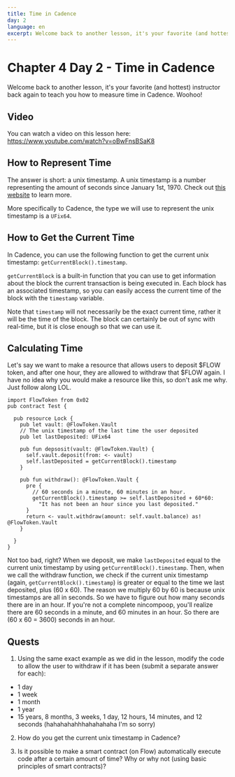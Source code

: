 ```yaml
---
title: Time in Cadence
day: 2
language: en
excerpt: Welcome back to another lesson, it's your favorite (and hottest) instructor back again to teach you how to measure time in Cadence. Woohoo!
---
```


# Chapter 4 Day 2 - Time in Cadence

Welcome back to another lesson, it's your favorite (and hottest) instructor back again to teach you how to measure time in Cadence. Woohoo!

## Video

You can watch a video on this lesson here: https://www.youtube.com/watch?v=oBwFnsBSaK8

## How to Represent Time

The answer is short: a unix timestamp. A unix timestamp is a number representing the amount of seconds since January 1st, 1970. Check out <a href="https://www.unixtimestamp.com/">this website</a> to learn more.

More specifically to Cadence, the type we will use to represent the unix timestamp is a `UFix64`.

## How to Get the Current Time

In Cadence, you can use the following function to get the current unix timestamp: `getCurrentBlock().timestamp`.

`getCurrentBlock` is a built-in function that you can use to get information about the block the current transaction is being executed in. Each block has an associated timestamp, so you can easily access the current time of the block with the `timestamp` variable.

Note that `timestamp` will not necessarily be the exact current time, rather it will be the time of the block. The block can certainly be out of sync with real-time, but it is close enough so that we can use it.

## Calculating Time

Let's say we want to make a resource that allows users to deposit $FLOW token, and after one hour, they are allowed to withdraw that $FLOW again. I have no idea why you would make a resource like this, so don't ask me why. Just follow along LOL.

```cadence
import FlowToken from 0x02
pub contract Test {

  pub resource Lock {
    pub let vault: @FlowToken.Vault
    // The unix timestamp of the last time the user deposited
    pub let lastDeposited: UFix64

    pub fun depsosit(vault: @FlowToken.Vault) {
      self.vault.deposit(from: <- vault)
      self.lastDeposited = getCurrentBlock().timestamp
    }

    pub fun withdraw(): @FlowToken.Vault {
      pre {
        // 60 seconds in a minute, 60 minutes in an hour.
        getCurrentBlock().timestamp >= self.lastDeposited + 60*60:
          "It has not been an hour since you last deposited."
      }
      return <- vault.withdraw(amount: self.vault.balance) as! @FlowToken.Vault
    }

  }
}
```

Not too bad, right? When we deposit, we make `lastDeposited` equal to the current unix timestamp by using `getCurrentBlock().timestamp`. Then, when we call the withdraw function, we check if the current unix timestamp (again, `getCurrentBlock().timestamp`) is greater or equal to the time we last deposited, plus (60 x 60). The reason we multiply 60 by 60 is because unix timestamps are all in seconds. So we have to figure out how many seconds there are in an hour. If you're not a complete nincompoop, you'll realize there are 60 seconds in a minute, and 60 minutes in an hour. So there are (60 x 60 = 3600) seconds in an hour.

## Quests

1. Using the same exact example as we did in the lesson, modify the code to allow the user to withdraw if it has been (submit a separate answer for each):

- 1 day
- 1 week
- 1 month
- 1 year
- 15 years, 8 months, 3 weeks, 1 day, 12 hours, 14 minutes, and 12 seconds (hahahahahhhahahahaha I'm so sorry)

2. How do you get the current unix timestamp in Cadence?

3. Is it possible to make a smart contract (on Flow) automatically execute code after a certain amount of time? Why or why not (using basic principles of smart contracts)?

